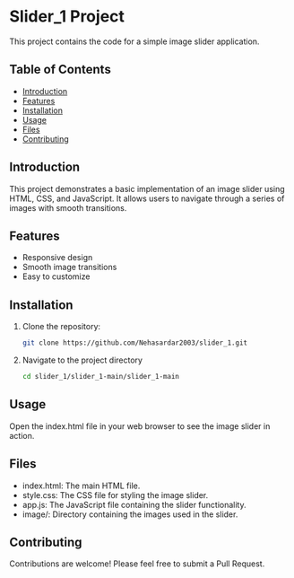 # Slider_1 Project

This project contains the code for a simple image slider application.

## Table of Contents

- [Introduction](#introduction)
- [Features](#features)
- [Installation](#installation)
- [Usage](#usage)
- [Files](#files)
- [Contributing](#contributing)

## Introduction

This project demonstrates a basic implementation of an image slider using HTML, CSS, and JavaScript. It allows users to navigate through a series of images with smooth transitions.

## Features

- Responsive design
- Smooth image transitions
- Easy to customize

## Installation

1. Clone the repository:
   ```sh
   git clone https://github.com/Nehasardar2003/slider_1.git
   ```
2. Navigate to the project directory
   ```sh
   cd slider_1/slider_1-main/slider_1-main
   ```
## Usage
Open the index.html file in your web browser to see the image slider in action.

## Files
- index.html: The main HTML file.
- style.css: The CSS file for styling the image slider.
- app.js: The JavaScript file containing the slider functionality.
- image/: Directory containing the images used in the slider.
  
## Contributing
Contributions are welcome! Please feel free to submit a Pull Request.
